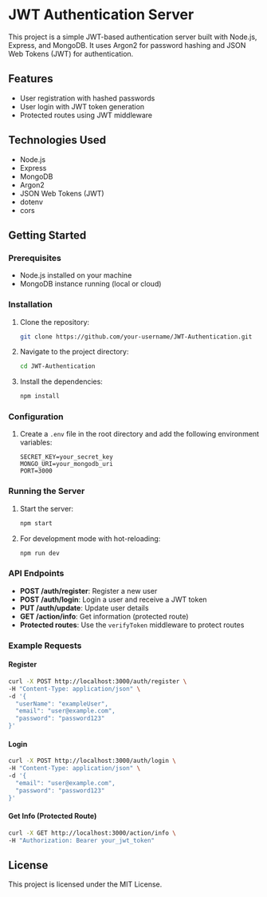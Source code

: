 # JWT Authentication Server

This project is a simple JWT-based authentication server built with Node.js, Express, and MongoDB. It uses Argon2 for password hashing and JSON Web Tokens (JWT) for authentication.

## Features

- User registration with hashed passwords
- User login with JWT token generation
- Protected routes using JWT middleware

## Technologies Used

- Node.js
- Express
- MongoDB
- Argon2
- JSON Web Tokens (JWT)
- dotenv
- cors

## Getting Started

### Prerequisites

- Node.js installed on your machine
- MongoDB instance running (local or cloud)

### Installation

1. Clone the repository:
    ```bash
    git clone https://github.com/your-username/JWT-Authentication.git
    ```
2. Navigate to the project directory:
    ```bash
    cd JWT-Authentication
    ```
3. Install the dependencies:
    ```bash
    npm install
    ```

### Configuration

1. Create a `.env` file in the root directory and add the following environment variables:
    ```env
    SECRET_KEY=your_secret_key
    MONGO_URI=your_mongodb_uri
    PORT=3000
    ```

### Running the Server

1. Start the server:
    ```bash
    npm start
    ```
2. For development mode with hot-reloading:
    ```bash
    npm run dev
    ```

### API Endpoints

- **POST /auth/register**: Register a new user
- **POST /auth/login**: Login a user and receive a JWT token
- **PUT /auth/update**: Update user details
- **GET /action/info**: Get information (protected route)
- **Protected routes**: Use the `verifyToken` middleware to protect routes

### Example Requests

#### Register

```bash
curl -X POST http://localhost:3000/auth/register \
-H "Content-Type: application/json" \
-d '{
  "userName": "exampleUser",
  "email": "user@example.com",
  "password": "password123"
}'
```

#### Login

```bash
curl -X POST http://localhost:3000/auth/login \
-H "Content-Type: application/json" \
-d '{
  "email": "user@example.com",
  "password": "password123"
}'
```


#### Get Info (Protected Route)

```bash
curl -X GET http://localhost:3000/action/info \
-H "Authorization: Bearer your_jwt_token"
```

## License

This project is licensed under the MIT License.
